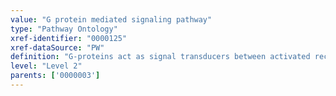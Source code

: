 ```yaml
---
value: "G protein mediated signaling pathway"
type: "Pathway Ontology"
xref-identifier: "0000125"
xref-dataSource: "PW"
definition: "G-proteins act as signal transducers between activated receptors or other incoming signals and downstream effectors.  They comprise the heterotrimeric G proteins downstream of G protein coupled receptors (GPCRs) and the Ras superfamily of small, monomeric G proteins. They function as molecular switches alternating between the GDP-inactive and GTP-active bound state."
level: "Level 2"
parents: ['0000003']
---
```


